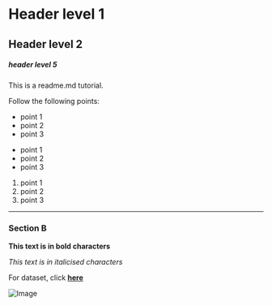 # Header level 1

## Header level 2

##### header level 5

This is a readme.md tutorial.

Follow the following points:
* point 1
* point 2
* point 3

- point 1
- point 2
- point 3

1. point 1
2. point 2
3. point 3
---
### Section B

__This text is in bold characters__

_This text is in italicised characters_

For dataset, click __[here](https://www.kaggle.com/datasets/alistairking/nuclear-energy-datasets)__

![Image](https://cdn.britannica.com/01/95901-050-49DFA760/Czech-Republic-operation-Temelin-Nuclear-Power-Plant-2003.jpg)
